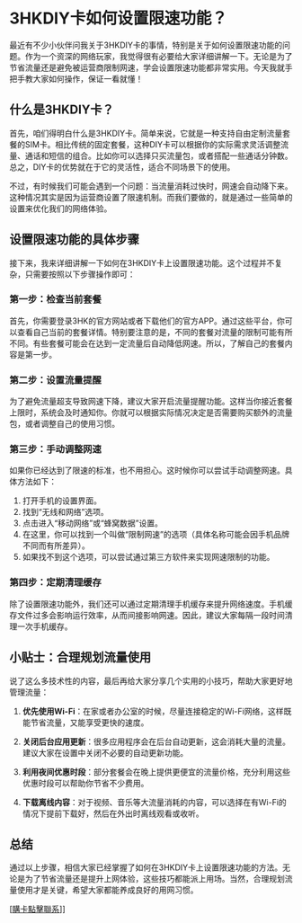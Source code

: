 # 3HKDIY卡如何设置限速功能？

最近有不少小伙伴问我关于3HKDIY卡的事情，特别是关于如何设置限速功能的问题。作为一个资深的网络玩家，我觉得很有必要给大家详细讲解一下。无论是为了节省流量还是避免被运营商限制网速，学会设置限速功能都非常实用。今天我就手把手教大家如何操作，保证一看就懂！

## 什么是3HKDIY卡？

首先，咱们得明白什么是3HKDIY卡。简单来说，它就是一种支持自由定制流量套餐的SIM卡。相比传统的固定套餐，这种DIY卡可以根据你的实际需求灵活调整流量、通话和短信的组合。比如你可以选择只买流量包，或者搭配一些通话分钟数。总之，DIY卡的优势就在于它的灵活性，适合不同场景下的使用。

不过，有时候我们可能会遇到一个问题：当流量消耗过快时，网速会自动降下来。这种情况其实是因为运营商设置了限速机制。而我们要做的，就是通过一些简单的设置来优化我们的网络体验。

## 设置限速功能的具体步骤

接下来，我来详细讲解一下如何在3HKDIY卡上设置限速功能。这个过程并不复杂，只需要按照以下步骤操作即可：

### 第一步：检查当前套餐
首先，你需要登录3HK的官方网站或者下载他们的官方APP。通过这些平台，你可以查看自己当前的套餐详情。特别要注意的是，不同的套餐对流量的限制可能有所不同。有些套餐可能会在达到一定流量后自动降低网速。所以，了解自己的套餐内容是第一步。

### 第二步：设置流量提醒
为了避免流量超支导致网速下降，建议大家开启流量提醒功能。这样当你接近套餐上限时，系统会及时通知你。你就可以根据实际情况决定是否需要购买额外的流量包，或者调整自己的使用习惯。

### 第三步：手动调整网速
如果你已经达到了限速的标准，也不用担心。这时候你可以尝试手动调整网速。具体方法如下：
1. 打开手机的设置界面。
2. 找到“无线和网络”选项。
3. 点击进入“移动网络”或“蜂窝数据”设置。
4. 在这里，你可以找到一个叫做“限制网速”的选项（具体名称可能会因手机品牌不同而有所差异）。
5. 如果找不到这个选项，可以尝试通过第三方软件来实现网速限制的功能。

### 第四步：定期清理缓存
除了设置限速功能外，我们还可以通过定期清理手机缓存来提升网络速度。手机缓存文件过多会影响运行效率，从而间接影响网速。因此，建议大家每隔一段时间清理一次手机缓存。

## 小贴士：合理规划流量使用

说了这么多技术性的内容，最后再给大家分享几个实用的小技巧，帮助大家更好地管理流量：

1. **优先使用Wi-Fi**：在家或者办公室的时候，尽量连接稳定的Wi-Fi网络，这样既能节省流量，又能享受更快的速度。
   
2. **关闭后台应用更新**：很多应用程序会在后台自动更新，这会消耗大量的流量。建议大家在设置中关闭不必要的自动更新功能。

3. **利用夜间优惠时段**：部分套餐会在晚上提供更便宜的流量价格，充分利用这些优惠时段可以帮助你节省不少费用。

4. **下载离线内容**：对于视频、音乐等大流量消耗的内容，可以选择在有Wi-Fi的情况下提前下载好，然后在外出时离线观看或收听。

## 总结

通过以上步骤，相信大家已经掌握了如何在3HKDIY卡上设置限速功能的方法。无论是为了节省流量还是提升上网体验，这些技巧都能派上用场。当然，合理规划流量使用才是关键，希望大家都能养成良好的用网习惯。

[[購卡點擊聯系](https://t.me/s/esim1088)]]